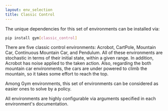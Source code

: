 ```yaml
---
layout: env_selection
title: Classic Control
---
```


The unique dependencies for this set of environments can be installed via:

````bash
pip install gym[classic_control]
````

There are five classic control environments: Acrobot, CartPole, Mountain Car, Continuous Mountain Car, and Pendulum. All of these environments are stochastic in terms of their initial state, within a given range. In addition, Acrobot has noise applied to the taken action. Also, regarding the both mountain car environments, the cars are under powered to climb the mountain, so it takes some effort to reach the top.

Among Gym environments, this set of environments can be considered as easier ones to solve by a policy.

All environments are highly configurable via arguments specified in each environment's documentation.
